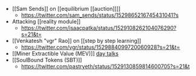 - [[Sam Sends]] on [[equilibrium [[auction]]]]
    - https://twitter.com/sam_sends/status/1529865216745431041?s
- Attacking [[reality module]]
    - https://twitter.com/isaacpatka/status/1529108262104076290?s=21&t=
- [[Venkatesh "vgr" Rao]] on [[step by step learning]]
    - https://twitter.com/vgr/status/1529884099720060928?s=21&t=
- [[Miner Extractible Value (MEV)]] [day talks](https://www.youtube.com/playlist?list=PLRHMe0bxkuel3w3C7P_WVvp9ShLi3HKRI)
- [[SoulBound Tokens (SBT)]]
    - https://twitter.com/pastryeth/status/1529130859814600705?s=21&t
